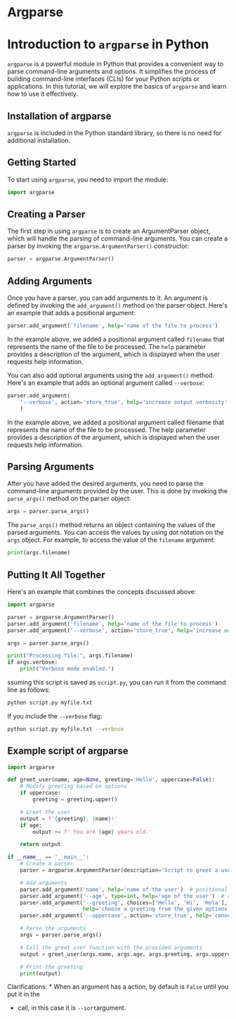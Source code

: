 # Argparse

# Introduction to `argparse` in Python

`argparse` is a powerful module in Python that provides a convenient way to parse
command-line arguments and options. It simplifies the process of building
command-line interfaces (CLIs) for your Python scripts or applications. In this
tutorial, we will explore the basics of `argparse` and learn how to use it effectively.

## Installation of argparse

`argparse` is included in the Python standard library, so there is no need for
 additional installation.

## Getting Started

To start using `argparse`, you need to import the module:

```python
import argparse
```

## Creating a Parser

The first step in using `argparse` is to create an ArgumentParser object, which will
 handle the parsing of command-line arguments. You can create a parser by invoking
 the `argparse.ArgumentParser()` constructor:

```python
parser = argparse.ArgumentParser()
```

## Adding Arguments

Once you have a parser, you can add arguments to it. An argument is defined by
invoking the `add_argument()` method on the parser object. Here\'s an example
that adds a positional argument:

```python
parser.add_argument('filename', help='name of the file to process')
```

In the example above, we added a positional argument called `filename` that
represents the name of the file to be processed. The `help` parameter provides
a description of the argument, which is displayed when the user requests help information.

You can also add optional arguments using the `add_argument()` method. Here's
an example that adds an optional argument called `--verbose`:

```python
parser.add_argument(
    '--verbose', action='store_true', help='increase output verbosity'
    )
```

In the example above, we added a positional argument called filename that represents
the name of the file to be processed. The help parameter provides a description of
the argument, which is displayed when the user requests help information.

## Parsing Arguments

After you have added the desired arguments, you need to parse the command-line
arguments provided by the user. This is done by invoking the `parse_args()`
method on the parser object:

```python
args = parser.parse_args()
```

The `parse_args()` method returns an object containing the values of the parsed
 arguments. You can access the values by using dot notation on the `args` object.
  For example, to access the value of the `filename` argument:

```python
print(args.filename)
```

## Putting It All Together

Here's an example that combines the concepts discussed above:

```python
import argparse

parser = argparse.ArgumentParser()
parser.add_argument('filename', help='name of the file to process')
parser.add_argument('--verbose', action='store_true', help='increase output verbosity')

args = parser.parse_args()

print("Processing file:", args.filename)
if args.verbose:
    print("Verbose mode enabled.")
```

ssuming this script is saved as `script.py`, you can run it from the command line
as follows:

```bash
python script.py myfile.txt
```

If you include the `--verbose` flag:

```bash
python script.py myfile.txt --verbose
```

## Example script of argparse

```python
import argparse

def greet_user(name, age=None, greeting='Hello', uppercase=False):
    # Modify greeting based on options
    if uppercase:
        greeting = greeting.upper()

    # Greet the user
    output = f'{greeting}, {name}!'
    if age:
        output += f' You are {age} years old.'

    return output

if __name__ == '__main__':
    # Create a parser
    parser = argparse.ArgumentParser(description='Script to greet a user')

    # Add arguments
    parser.add_argument('name', help='name of the user')  # positional argument
    parser.add_argument('--age', type=int, help='age of the user')  # optional argument with type validation
    parser.add_argument('--greeting', choices=['Hello', 'Hi', 'Hola'], default='Hello',
                        help='choose a greeting from the given options')  # optional argument with choices and default value
    parser.add_argument('--uppercase', action='store_true', help='convert greeting to uppercase')  # optional argument with flag

    # Parse the arguments
    args = parser.parse_args()

    # Call the greet_user function with the provided arguments
    output = greet_user(args.name, args.age, args.greeting, args.uppercase)

    # Print the greeting
    print(output)
```

Clarifications:
    * When an argument has a action, by default is `False` until you put it in the
  * call, in this case it is `--sort`argument.
